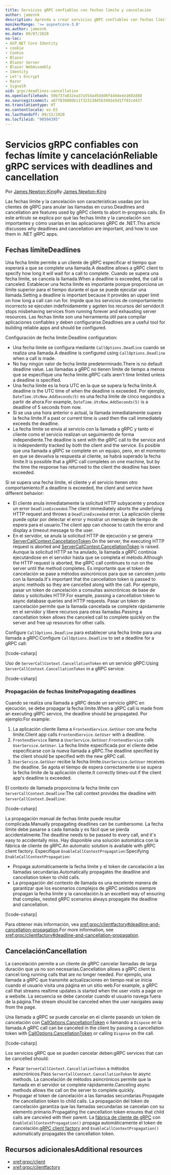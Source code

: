 ```yaml
---
title: Servicios gRPC confiables con fechas límite y cancelación
author: jamesnk
description: Aprenda a crear servicios gRPC confiables con fechas límite y cancelación en .NET.
monikerRange: '>= aspnetcore-3.0'
ms.author: jamesnk
ms.date: 09/07/2020
no-loc:
- ASP.NET Core Identity
- cookie
- Cookie
- Blazor
- Blazor Server
- Blazor WebAssembly
- Identity
- Let's Encrypt
- Razor
- SignalR
uid: grpc/deadlines-cancellation
ms.openlocfilehash: 59b737a032ea37a554ad5ddd0f4d44e4e1602d88
ms.sourcegitcommit: a07f83b00db11f32313045b3492e5d1ff83c4437
ms.translationtype: HT
ms.contentlocale: es-ES
ms.lasthandoff: 09/15/2020
ms.locfileid: "90594395"
---
```

# <a name="reliable-grpc-services-with-deadlines-and-cancellation"></a><span data-ttu-id="64500-103">Servicios gRPC confiables con fechas límite y cancelación</span><span class="sxs-lookup"><span data-stu-id="64500-103">Reliable gRPC services with deadlines and cancellation</span></span>

<span data-ttu-id="64500-104">Por [James Newton-King](https://twitter.com/jamesnk)</span><span class="sxs-lookup"><span data-stu-id="64500-104">By [James Newton-King](https://twitter.com/jamesnk)</span></span>

<span data-ttu-id="64500-105">Las fechas límite y la cancelación son características usadas por los clientes de gRPC para anular las llamadas en curso.</span><span class="sxs-lookup"><span data-stu-id="64500-105">Deadlines and cancellation are features used by gRPC clients to abort in-progress calls.</span></span> <span data-ttu-id="64500-106">En este artículo se explica por qué las fechas límite y la cancelación son importantes y cómo usarlas en las aplicaciones gRPC de .NET.</span><span class="sxs-lookup"><span data-stu-id="64500-106">This article discusses why deadlines and cancellation are important, and how to use them in .NET gRPC apps.</span></span>

## <a name="deadlines"></a><span data-ttu-id="64500-107">Fechas límite</span><span class="sxs-lookup"><span data-stu-id="64500-107">Deadlines</span></span>

<span data-ttu-id="64500-108">Una fecha límite permite a un cliente de gRPC especificar el tiempo que esperará a que se complete una llamada.</span><span class="sxs-lookup"><span data-stu-id="64500-108">A deadline allows a gRPC client to specify how long it will wait for a call to complete.</span></span> <span data-ttu-id="64500-109">Cuando se supera una fecha límite, se cancela la llamada.</span><span class="sxs-lookup"><span data-stu-id="64500-109">When a deadline is exceeded, the call is canceled.</span></span> <span data-ttu-id="64500-110">Establecer una fecha límite es importante porque proporciona un límite superior para el tiempo durante el que se puede ejecutar una llamada.</span><span class="sxs-lookup"><span data-stu-id="64500-110">Setting a deadline is important because it provides an upper limit on how long a call can run for.</span></span> <span data-ttu-id="64500-111">Impide que los servicios de comportamiento incorrecto se ejecuten indefinidamente y agoten los recursos del servidor.</span><span class="sxs-lookup"><span data-stu-id="64500-111">It stops misbehaving services from running forever and exhausting server resources.</span></span> <span data-ttu-id="64500-112">Las fechas límite son una herramienta útil para compilar aplicaciones confiables y deben configurarse.</span><span class="sxs-lookup"><span data-stu-id="64500-112">Deadlines are a useful tool for building reliable apps and should be configured.</span></span>

<span data-ttu-id="64500-113">Configuración de fecha límite:</span><span class="sxs-lookup"><span data-stu-id="64500-113">Deadline configuration:</span></span>

* <span data-ttu-id="64500-114">Una fecha límite se configura mediante `CallOptions.Deadline` cuando se realiza una llamada.</span><span class="sxs-lookup"><span data-stu-id="64500-114">A deadline is configured using `CallOptions.Deadline` when a call is made.</span></span>
* <span data-ttu-id="64500-115">No hay ningún valor de fecha límite predeterminado.</span><span class="sxs-lookup"><span data-stu-id="64500-115">There is no default deadline value.</span></span> <span data-ttu-id="64500-116">Las llamadas a gRPC no tienen límite de tiempo a menos que se especifique una fecha límite.</span><span class="sxs-lookup"><span data-stu-id="64500-116">gRPC calls aren't time limited unless a deadline is specified.</span></span>
* <span data-ttu-id="64500-117">Una fecha límite es la hora UTC en la que se supera la fecha límite.</span><span class="sxs-lookup"><span data-stu-id="64500-117">A deadline is the UTC time of when the deadline is exceeded.</span></span> <span data-ttu-id="64500-118">Por ejemplo, `DateTime.UtcNow.AddSeconds(5)` es una fecha límite de cinco segundos a partir de ahora.</span><span class="sxs-lookup"><span data-stu-id="64500-118">For example, `DateTime.UtcNow.AddSeconds(5)` is a deadline of 5 seconds from now.</span></span>
* <span data-ttu-id="64500-119">Si se usa una hora anterior o actual, la llamada inmediatamente supera la fecha límite.</span><span class="sxs-lookup"><span data-stu-id="64500-119">If a past or current time is used then the call immediately exceeds the deadline.</span></span>
* <span data-ttu-id="64500-120">La fecha límite se envía al servicio con la llamada a gRPC y tanto el cliente como el servicio realizan un seguimiento de forma independiente.</span><span class="sxs-lookup"><span data-stu-id="64500-120">The deadline is sent with the gRPC call to the service and is independently tracked by both the client and the service.</span></span> <span data-ttu-id="64500-121">Es posible que una llamada a gRPC se complete en un equipo, pero, en el momento en que se devuelva la respuesta al cliente, se habrá superado la fecha límite.</span><span class="sxs-lookup"><span data-stu-id="64500-121">It is possible that a gRPC call completes on one machine, but by the time the response has returned to the client the deadline has been exceeded.</span></span>

<span data-ttu-id="64500-122">Si se supera una fecha límite, el cliente y el servicio tienen otro comportamiento:</span><span class="sxs-lookup"><span data-stu-id="64500-122">If a deadline is exceeded, the client and service have different behavior:</span></span>

* <span data-ttu-id="64500-123">El cliente anula inmediatamente la solicitud HTTP subyacente y produce un error `DeadlineExceeded`.</span><span class="sxs-lookup"><span data-stu-id="64500-123">The client immediately aborts the underlying HTTP request and throws a `DeadlineExceeded` error.</span></span> <span data-ttu-id="64500-124">La aplicación cliente puede optar por detectar el error y mostrar un mensaje de tiempo de espera para el usuario.</span><span class="sxs-lookup"><span data-stu-id="64500-124">The client app can choose to catch the error and display a timeout message to the user.</span></span>
* <span data-ttu-id="64500-125">En el servidor, se anula la solicitud HTTP de ejecución y se genera [ServerCallContext.CancellationToken](xref:System.Threading.CancellationToken).</span><span class="sxs-lookup"><span data-stu-id="64500-125">On the server, the executing HTTP request is aborted and [ServerCallContext.CancellationToken](xref:System.Threading.CancellationToken) is raised.</span></span> <span data-ttu-id="64500-126">Aunque la solicitud HTTP se ha anulado, la llamada a gRPC continúa ejecutándose en el servidor hasta que se completa el método.</span><span class="sxs-lookup"><span data-stu-id="64500-126">Although the HTTP request is aborted, the gRPC call continues to run on the server until the method completes.</span></span> <span data-ttu-id="64500-127">Es importante que el token de cancelación se pase a métodos asincrónicos para que se cancelen junto con la llamada.</span><span class="sxs-lookup"><span data-stu-id="64500-127">It's important that the cancellation token is passed to async methods so they are cancelled along with the call.</span></span> <span data-ttu-id="64500-128">Por ejemplo, pasar un token de cancelación a consultas asincrónicas de base de datos y solicitudes HTTP.</span><span class="sxs-lookup"><span data-stu-id="64500-128">For example, passing a cancellation token to async database queries and HTTP requests.</span></span> <span data-ttu-id="64500-129">Pasar un token de cancelación permite que la llamada cancelada se complete rápidamente en el servidor y libere recursos para otras llamadas.</span><span class="sxs-lookup"><span data-stu-id="64500-129">Passing a cancellation token allows the canceled call to complete quickly on the server and free up resources for other calls.</span></span>

<span data-ttu-id="64500-130">Configure `CallOptions.Deadline` para establecer una fecha límite para una llamada a gRPC:</span><span class="sxs-lookup"><span data-stu-id="64500-130">Configure `CallOptions.Deadline` to set a deadline for a gRPC call:</span></span>

[!code-csharp[](~/grpc/deadlines-cancellation/deadline-client.cs?highlight=7,12)]

<span data-ttu-id="64500-131">Uso de `ServerCallContext.CancellationToken` en un servicio gRPC:</span><span class="sxs-lookup"><span data-stu-id="64500-131">Using `ServerCallContext.CancellationToken` in a gRPC service:</span></span>

[!code-csharp[](~/grpc/deadlines-cancellation/deadline-server.cs?highlight=5)]

### <a name="propagating-deadlines"></a><span data-ttu-id="64500-132">Propagación de fechas límite</span><span class="sxs-lookup"><span data-stu-id="64500-132">Propagating deadlines</span></span>

<span data-ttu-id="64500-133">Cuando se realiza una llamada a gRPC desde un servicio gRPC en ejecución, se debe propagar la fecha límite.</span><span class="sxs-lookup"><span data-stu-id="64500-133">When a gRPC call is made from an executing gRPC service, the deadline should be propagated.</span></span> <span data-ttu-id="64500-134">Por ejemplo:</span><span class="sxs-lookup"><span data-stu-id="64500-134">For example:</span></span>

1. <span data-ttu-id="64500-135">La aplicación cliente llama a `FrontendService.GetUser` con una fecha límite.</span><span class="sxs-lookup"><span data-stu-id="64500-135">Client app calls `FrontendService.GetUser` with a deadline.</span></span>
2. <span data-ttu-id="64500-136">`FrontendService` llama a `UserService.GetUser`.</span><span class="sxs-lookup"><span data-stu-id="64500-136">`FrontendService` calls `UserService.GetUser`.</span></span> <span data-ttu-id="64500-137">La fecha límite especificada por el cliente debe especificarse con la nueva llamada a gRPC.</span><span class="sxs-lookup"><span data-stu-id="64500-137">The deadline specified by the client should be specified with the new gRPC call.</span></span>
3. <span data-ttu-id="64500-138">`UserService.GetUser` recibe la fecha límite.</span><span class="sxs-lookup"><span data-stu-id="64500-138">`UserService.GetUser` receives the deadline.</span></span> <span data-ttu-id="64500-139">Se agota el tiempo de espera correctamente si se supera la fecha límite de la aplicación cliente.</span><span class="sxs-lookup"><span data-stu-id="64500-139">It correctly times-out if the client app's deadline is exceeded.</span></span>

<span data-ttu-id="64500-140">El contexto de llamada proporciona la fecha límite con `ServerCallContext.Deadline`:</span><span class="sxs-lookup"><span data-stu-id="64500-140">The call context provides the deadline with `ServerCallContext.Deadline`:</span></span>

[!code-csharp[](~/grpc/deadlines-cancellation/deadline-propagate.cs?highlight=7)]

<span data-ttu-id="64500-141">La propagación manual de fechas límite puede resultar complicada.</span><span class="sxs-lookup"><span data-stu-id="64500-141">Manually propagating deadlines can be cumbersome.</span></span> <span data-ttu-id="64500-142">La fecha límite debe pasarse a cada llamada y es fácil que se pierda accidentalmente.</span><span class="sxs-lookup"><span data-stu-id="64500-142">The deadline needs to be passed to every call, and it's easy to accidentally miss.</span></span> <span data-ttu-id="64500-143">Hay disponible una solución automática con la fábrica de cliente de gRPC.</span><span class="sxs-lookup"><span data-stu-id="64500-143">An automatic solution is available with gRPC client factory.</span></span> <span data-ttu-id="64500-144">Especifique `EnableCallContextPropagation`:</span><span class="sxs-lookup"><span data-stu-id="64500-144">Specifying `EnableCallContextPropagation`:</span></span>

* <span data-ttu-id="64500-145">Propaga automáticamente la fecha límite y el token de cancelación a las llamadas secundarias.</span><span class="sxs-lookup"><span data-stu-id="64500-145">Automatically propagates the deadline and cancellation token to child calls.</span></span>
* <span data-ttu-id="64500-146">La propagación del contexto de llamada es una excelente manera de garantizar que los escenarios complejos de gRPC anidados siempre propagan la fecha límite y la cancelación.</span><span class="sxs-lookup"><span data-stu-id="64500-146">Is an excellent way of ensuring that complex, nested gRPC scenarios always propagate the deadline and cancellation.</span></span>

[!code-csharp[](~/grpc/deadlines-cancellation/clientfactory-propagate.cs?highlight=6)]

<span data-ttu-id="64500-147">Para obtener más información, vea <xref:grpc/clientfactory#deadline-and-cancellation-propagation>.</span><span class="sxs-lookup"><span data-stu-id="64500-147">For more information, see <xref:grpc/clientfactory#deadline-and-cancellation-propagation>.</span></span>

## <a name="cancellation"></a><span data-ttu-id="64500-148">Cancelación</span><span class="sxs-lookup"><span data-stu-id="64500-148">Cancellation</span></span>

<span data-ttu-id="64500-149">La cancelación permite a un cliente de gRPC cancelar llamadas de larga duración que ya no son necesarias.</span><span class="sxs-lookup"><span data-stu-id="64500-149">Cancellation allows a gRPC client to cancel long running calls that are no longer needed.</span></span> <span data-ttu-id="64500-150">Por ejemplo, una llamada a gRPC que transmite actualizaciones en tiempo real se inicia cuando el usuario visita una página en un sitio web.</span><span class="sxs-lookup"><span data-stu-id="64500-150">For example, a gRPC call that streams realtime updates is started when the user visits a page on a website.</span></span> <span data-ttu-id="64500-151">La secuencia se debe cancelar cuando el usuario navega fuera de la página.</span><span class="sxs-lookup"><span data-stu-id="64500-151">The stream should be canceled when the user navigates away from the page.</span></span>

<span data-ttu-id="64500-152">Una llamada a gRPC se puede cancelar en el cliente pasando un token de cancelación con [CallOptions.CancellationToken](xref:System.Threading.CancellationToken) o llamando a `Dispose` en la llamada.</span><span class="sxs-lookup"><span data-stu-id="64500-152">A gRPC call can be canceled in the client by passing a cancellation token with [CallOptions.CancellationToken](xref:System.Threading.CancellationToken) or calling `Dispose` on the call.</span></span>

[!code-csharp[](~/grpc/deadlines-cancellation/cancellation-client.cs?highlight=19)]

<span data-ttu-id="64500-153">Los servicios gRPC que se pueden cancelar deben:</span><span class="sxs-lookup"><span data-stu-id="64500-153">gRPC services that can be cancelled should:</span></span>
* <span data-ttu-id="64500-154">Pasar `ServerCallContext.CancellationToken` a métodos asincrónicos.</span><span class="sxs-lookup"><span data-stu-id="64500-154">Pass `ServerCallContext.CancellationToken` to async methods.</span></span> <span data-ttu-id="64500-155">La cancelación de métodos asincrónicos permite que la llamada en el servidor se complete rápidamente.</span><span class="sxs-lookup"><span data-stu-id="64500-155">Canceling async methods allows the call on the server to complete quickly.</span></span>
* <span data-ttu-id="64500-156">Propagar el token de cancelación a las llamadas secundarias.</span><span class="sxs-lookup"><span data-stu-id="64500-156">Propagate the cancellation token to child calls.</span></span> <span data-ttu-id="64500-157">La propagación del token de cancelación garantiza que las llamadas secundarias se cancelan con su elemento primario.</span><span class="sxs-lookup"><span data-stu-id="64500-157">Propagating the cancellation token ensures that child calls are canceled with their parent.</span></span> <span data-ttu-id="64500-158">La [fábrica de cliente de gRPC](xref:grpc/clientfactory) con `EnableCallContextPropagation()` propaga automáticamente el token de cancelación.</span><span class="sxs-lookup"><span data-stu-id="64500-158">[gRPC client factory](xref:grpc/clientfactory) and `EnableCallContextPropagation()` automatically propagates the cancellation token.</span></span>

## <a name="additional-resources"></a><span data-ttu-id="64500-159">Recursos adicionales</span><span class="sxs-lookup"><span data-stu-id="64500-159">Additional resources</span></span>

* <xref:grpc/client>
* <xref:grpc/clientfactory>
